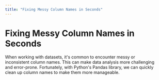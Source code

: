 ```yaml
---
title: "Fixing Messy Column Names in Seconds"
---
```


# Fixing Messy Column Names in Seconds

When working with datasets, it's common to encounter messy or inconsistent column names. This can make data analysis more challenging and error-prone. Fortunately, with Python's Pandas library, we can quickly clean up column names to make them more manageable.